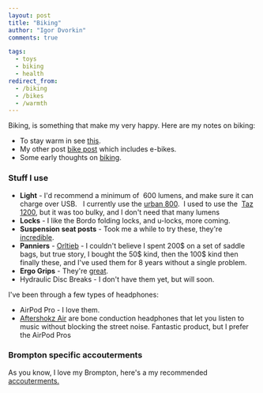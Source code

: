 ```yaml
---
layout: post
title: "Biking"
author: "Igor Dvorkin"
comments: true

tags:
  - toys
  - biking
  - health
redirect_from:
  - /biking
  - /bikes
  - /warmth
---
```


Biking, is something that make my very happy. Here are my notes on biking:

- To stay warm in see [this](/warm).
- My other post [bike post](https://github.com/idvorkin/techdiary/blob/master/notes/irl.md#bikes) which includes e-bikes.
- Some early thoughts on [biking](http://ighealth.blogspot.com/search/label/bike).

### Stuff I use

- **Light** - I'd recommend a minimum of  600 lumens, and make sure it can charge over USB.   I currently use the [urban 800](http://www.lightandmotion.com/the-perfect-light/on-bike/road/urban-800-fast-charge).  I used to use the  [Taz 1200](http://www.amazon.com/gp/product/B008KKNPCM/ref=as_li_ss_tl?ie=UTF8&camp=1789&creative=390957&creativeASIN=B008KKNPCM&linkCode=as2&tag=ighe-20), but it was too bulky, and I don't need that many lumens
- **Locks** - I like the Bordo folding locks, and u-locks, more coming.
- **Suspension seat posts** - Took me a while to try these, they're [incredible](https://www.amazon.com/Suntour-SP12-NCX-Mountain-Suspension-Seatpost/dp/B01HMXE8ZU/).
- **Panniers** - [Orltieb](http://www.rei.com/search?query=orltieb+pannier) - I couldn't believe I spent 200$ on a set of saddle bags, but true story, I bought the 50$ kind, then the 100\$ kind then finally these, and I've used them for 8 years without a single problem.
- **Ergo Grips** - They're [great](https://www.amazon.com/Ergon-GS3-Grips-Large-Black/dp/B00GPSO3VI/).
- Hydraulic Disc Breaks - I don't have them yet, but will soon.

I've been through a few types of headphones:

- AirPod Pro - I love them.
- [Aftershokz Air](https://aftershokz.com/products/trekz-air) are bone conduction headphones that let you listen to music without blocking the street noise. Fantastic product, but I prefer the AirPod Pros

### Brompton specific accouterments

As you know, I love my Brompton, here's a my recommended [accouterments.](http://idvorkin.github.io/brompton-toys)
